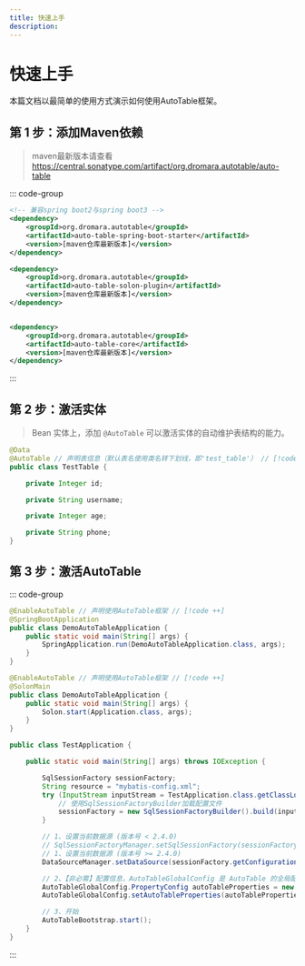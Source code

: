 ```yaml
---
title: 快速上手
description:
---
```


# 快速上手

本篇文档以最简单的使用方式演示如何使用AutoTable框架。

## 第 1 步：添加Maven依赖

> maven最新版本请查看 https://central.sonatype.com/artifact/org.dromara.autotable/auto-table

::: code-group

```xml [SpringBoot应用]
<!-- 兼容spring boot2与spring boot3 -->
<dependency>
    <groupId>org.dromara.autotable</groupId>
    <artifactId>auto-table-spring-boot-starter</artifactId>
    <version>[maven仓库最新版本]</version>
</dependency>
```

```xml [Solon应用]
<dependency>
    <groupId>org.dromara.autotable</groupId>
    <artifactId>auto-table-solon-plugin</artifactId>
    <version>[maven仓库最新版本]</version>
</dependency>
```

```xml [普通java]

<dependency>
    <groupId>org.dromara.autotable</groupId>
    <artifactId>auto-table-core</artifactId>
    <version>[maven仓库最新版本]</version>
</dependency>
```

:::

## 第 2 步：激活实体

> Bean 实体上，添加 `@AutoTable` 可以激活实体的自动维护表结构的能力。

```java
@Data
@AutoTable // 声明表信息（默认表名使用类名转下划线，即'test_table'） // [!code ++]
public class TestTable {

    private Integer id;

    private String username;

    private Integer age;

    private String phone;
}

```

## 第 3 步：激活AutoTable

::: code-group

```java [SpringBoot应用]
@EnableAutoTable // 声明使用AutoTable框架 // [!code ++]
@SpringBootApplication
public class DemoAutoTableApplication {
    public static void main(String[] args) {
        SpringApplication.run(DemoAutoTableApplication.class, args);
    }
}
```

```java [Solon应用]
@EnableAutoTable // 声明使用AutoTable框架 // [!code ++]
@SolonMain
public class DemoAutoTableApplication {
    public static void main(String[] args) {
        Solon.start(Application.class, args);
    }
}
```

```java {12-13,15-17,19-20} [普通java]
public class TestApplication {

    public static void main(String[] args) throws IOException {

        SqlSessionFactory sessionFactory;
        String resource = "mybatis-config.xml";
        try (InputStream inputStream = TestApplication.class.getClassLoader().getResourceAsStream(resource)) {
            // 使用SqlSessionFactoryBuilder加载配置文件
            sessionFactory = new SqlSessionFactoryBuilder().build(inputStream);
        }

        // 1、设置当前数据源 (版本号 < 2.4.0)
        // SqlSessionFactoryManager.setSqlSessionFactory(sessionFactory);
        // 1、设置当前数据源 (版本号 >= 2.4.0)
        DataSourceManager.setDataSource(sessionFactory.getConfiguration().getEnvironment().getDataSource());

        // 2、【非必需】配置信息，AutoTableGlobalConfig 是 AutoTable 的全局配置，你所能自定义的配置，都在里面
        AutoTableGlobalConfig.PropertyConfig autoTableProperties = new AutoTableGlobalConfig.PropertyConfig();
        AutoTableGlobalConfig.setAutoTableProperties(autoTableProperties);

        // 3、开始
        AutoTableBootstrap.start();
    }
}
```

:::
